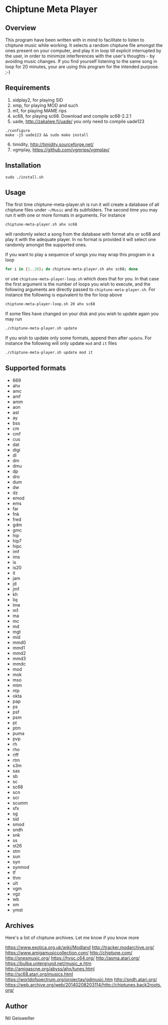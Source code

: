 # Chiptune Meta Player

## Overview

This program have been written with in mind to facilitate to listen to
chiptune music while working. It selects a random chiptune file
amongst the ones present on your computer, and play it in loop till
explicit interrupted by the user, in order to minimize interferences
with the user's thoughts - by avoiding music changes. If you find
yourself listening to the same song in loop for 20 minutes, your are
using this program for the intended purpose. ;-)

## Requirements

1. sidplay2, for playing SID
2. xmp, for playing MOD and such 
3. m1, for playing MAME rips
4. sc68, for playing sc68. Download and compile sc68-2.2.1
5. uade, http://zakalwe.fi/uade/ you only need to compile uade123
```
./configure
make -j5 uade123 && sudo make install
```
6. timidity, http://timidity.sourceforge.net/
7. vgmplay, https://github.com/vgmrips/vgmplay/

## Installation

```
sudo ./install.sh
```

## Usage

The first time chiptune-meta-player.sh is run it will create a
database of all chiptune files under `~/Music` and its subfolders. The
second time you may run it with one or more formats in arguments. For
instance

```bash
chiptune-meta-player.sh ahx sc68
```

will randomly select a song from the database with format ahx or sc68
and play it with the adequate player. In no format is provided it will
select one randomly amongst the supported ones.

If you want to play a sequence of songs you may wrap this program in a
loop

```bash
for i in {1..20}; do chiptune-meta-player.sh ahx sc68; done
```

or use `chiptune-meta-player-loop.sh` which does that for you. In that
case the first argument is the number of loops you wish to execute,
and the following arguments are directly passed to
`chiptune-meta-player.sh`. For instance the following is equivalent to
the for loop above

```bash
chiptune-meta-player-loop.sh 20 ahx sc68
```

If some files have changed on your disk and you wish to update again
you may run

```bash
./chiptune-meta-player.sh update
```

If you wish to update only some formats, append then after
`update`. For instance the following will only update `mod` and `it`
files

```bash
./chiptune-meta-player.sh update mod it
```

## Supported formats

- 669
- ahx
- amc
- amf
- amm
- aon
- ast
- ay
- bss
- cm
- cmf
- cus
- dat
- digi
- dl
- dm
- dmu
- dp
- dro
- dum
- dw
- dz
- emod
- ems
- far
- fnk
- fred
- gdm
- gmc
- hip
- hip7
- hipc
- imf
- ims
- is
- is20
- it
- jam
- jd
- jmf
- kh
- liq
- lme
- m1
- ma
- mc
- md
- mgt
- mid
- mmd0
- mmd1
- mmd2
- mmd3
- mmdc
- mod
- mok
- mso
- mtm
- ntp
- okta
- pap
- ps
- psf
- psm
- pt
- ptm
- puma
- pvp
- rh
- rho
- riff
- rtm
- s3m
- sas
- sb
- sc
- sc68
- scn
- scr
- scumm
- sfx
- sg
- sid
- smod
- sndh
- snk
- ss
- st26
- stm
- sun
- syn
- synmod
- tf
- thm
- ult
- vgm
- vgz
- wb
- xm
- ymst

## Archives

Here's a list of chiptune archives.  Let me know if you know more

https://www.exotica.org.uk/wiki/Modland
http://tracker.modarchive.org/
https://www.amigamusiccollection.com/
http://chiptune.com/
http://snesmusic.org/
https://hvsc.c64.org/
http://asma.atari.org/
https://bulba.untergrund.net/music_e.htm
http://amigascne.org/abyss/ahx/tunes.html
http://sc68.atari.org/musics.html
https://worldofspectrum.org/projectay/gdmusic.htm
http://sndh.atari.org/
https://web.archive.org/web/20140208203114/http://chiptunes.back2roots.org/

## Author

Nil Geisweiller
